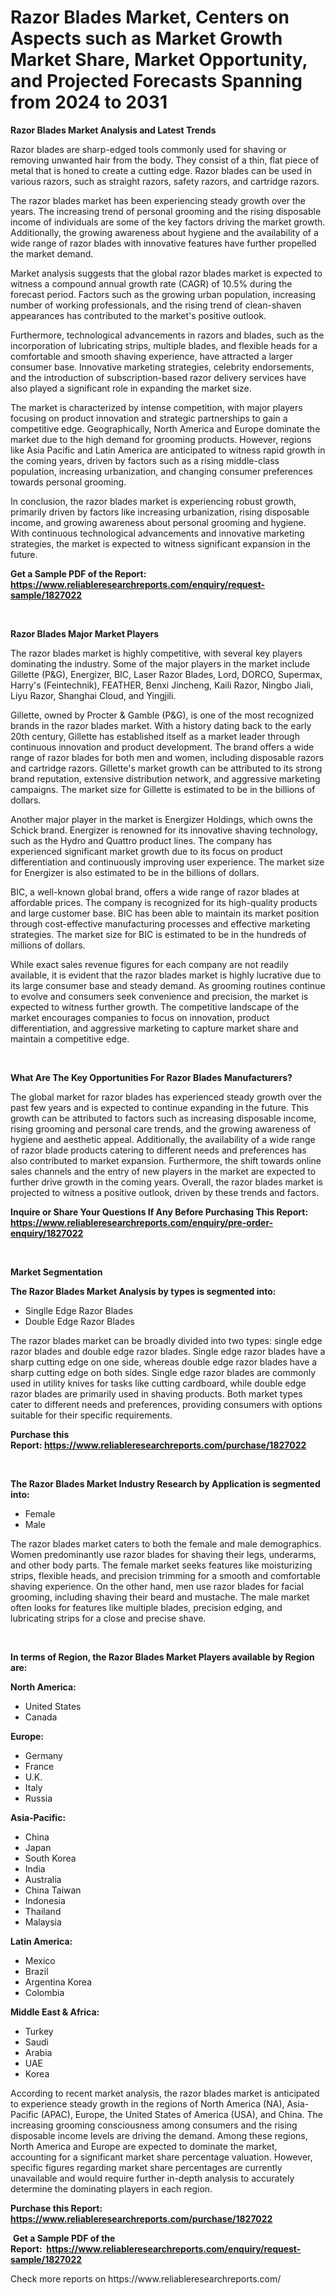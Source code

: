 <p><h1>Razor Blades Market, Centers on Aspects such as Market Growth Market Share, Market Opportunity, and Projected Forecasts Spanning from 2024 to 2031</h1></p><p><strong>Razor Blades Market Analysis and Latest Trends</strong></p>
<p><p>Razor blades are sharp-edged tools commonly used for shaving or removing unwanted hair from the body. They consist of a thin, flat piece of metal that is honed to create a cutting edge. Razor blades can be used in various razors, such as straight razors, safety razors, and cartridge razors.</p><p>The razor blades market has been experiencing steady growth over the years. The increasing trend of personal grooming and the rising disposable income of individuals are some of the key factors driving the market growth. Additionally, the growing awareness about hygiene and the availability of a wide range of razor blades with innovative features have further propelled the market demand.</p><p>Market analysis suggests that the global razor blades market is expected to witness a compound annual growth rate (CAGR) of 10.5% during the forecast period. Factors such as the growing urban population, increasing number of working professionals, and the rising trend of clean-shaven appearances has contributed to the market's positive outlook.</p><p>Furthermore, technological advancements in razors and blades, such as the incorporation of lubricating strips, multiple blades, and flexible heads for a comfortable and smooth shaving experience, have attracted a larger consumer base. Innovative marketing strategies, celebrity endorsements, and the introduction of subscription-based razor delivery services have also played a significant role in expanding the market size.</p><p>The market is characterized by intense competition, with major players focusing on product innovation and strategic partnerships to gain a competitive edge. Geographically, North America and Europe dominate the market due to the high demand for grooming products. However, regions like Asia Pacific and Latin America are anticipated to witness rapid growth in the coming years, driven by factors such as a rising middle-class population, increasing urbanization, and changing consumer preferences towards personal grooming.</p><p>In conclusion, the razor blades market is experiencing robust growth, primarily driven by factors like increasing urbanization, rising disposable income, and growing awareness about personal grooming and hygiene. With continuous technological advancements and innovative marketing strategies, the market is expected to witness significant expansion in the future.</p></p>
<p><strong>Get a Sample PDF of the Report:&nbsp; <a href="https://www.reliableresearchreports.com/enquiry/request-sample/1827022">https://www.reliableresearchreports.com/enquiry/request-sample/1827022</a></strong></p>
<p>&nbsp;</p>
<p><strong>Razor Blades Major Market Players</strong></p>
<p><p>The razor blades market is highly competitive, with several key players dominating the industry. Some of the major players in the market include Gillette (P&G), Energizer, BIC, Laser Razor Blades, Lord, DORCO, Supermax, Harry's (Feintechnik), FEATHER, Benxi Jincheng, Kaili Razor, Ningbo Jiali, Liyu Razor, Shanghai Cloud, and Yingjili. </p><p>Gillette, owned by Procter & Gamble (P&G), is one of the most recognized brands in the razor blades market. With a history dating back to the early 20th century, Gillette has established itself as a market leader through continuous innovation and product development. The brand offers a wide range of razor blades for both men and women, including disposable razors and cartridge razors. Gillette's market growth can be attributed to its strong brand reputation, extensive distribution network, and aggressive marketing campaigns. The market size for Gillette is estimated to be in the billions of dollars.</p><p>Another major player in the market is Energizer Holdings, which owns the Schick brand. Energizer is renowned for its innovative shaving technology, such as the Hydro and Quattro product lines. The company has experienced significant market growth due to its focus on product differentiation and continuously improving user experience. The market size for Energizer is also estimated to be in the billions of dollars.</p><p>BIC, a well-known global brand, offers a wide range of razor blades at affordable prices. The company is recognized for its high-quality products and large customer base. BIC has been able to maintain its market position through cost-effective manufacturing processes and effective marketing strategies. The market size for BIC is estimated to be in the hundreds of millions of dollars.</p><p>While exact sales revenue figures for each company are not readily available, it is evident that the razor blades market is highly lucrative due to its large consumer base and steady demand. As grooming routines continue to evolve and consumers seek convenience and precision, the market is expected to witness further growth. The competitive landscape of the market encourages companies to focus on innovation, product differentiation, and aggressive marketing to capture market share and maintain a competitive edge.</p></p>
<p>&nbsp;</p>
<p><strong>What Are The Key Opportunities For Razor Blades Manufacturers?</strong></p>
<p><p>The global market for razor blades has experienced steady growth over the past few years and is expected to continue expanding in the future. This growth can be attributed to factors such as increasing disposable income, rising grooming and personal care trends, and the growing awareness of hygiene and aesthetic appeal. Additionally, the availability of a wide range of razor blade products catering to different needs and preferences has also contributed to market expansion. Furthermore, the shift towards online sales channels and the entry of new players in the market are expected to further drive growth in the coming years. Overall, the razor blades market is projected to witness a positive outlook, driven by these trends and factors.</p></p>
<p><strong>Inquire or Share Your Questions If Any Before Purchasing This Report: <a href="https://www.reliableresearchreports.com/enquiry/pre-order-enquiry/1827022">https://www.reliableresearchreports.com/enquiry/pre-order-enquiry/1827022</a></strong></p>
<p>&nbsp;</p>
<p><strong>Market Segmentation</strong></p>
<p><strong>The Razor Blades Market Analysis by types is segmented into:</strong></p>
<p><ul><li>Singlle Edge Razor Blades</li><li>Double Edge Razor Blades</li></ul></p>
<p><p>The razor blades market can be broadly divided into two types: single edge razor blades and double edge razor blades. Single edge razor blades have a sharp cutting edge on one side, whereas double edge razor blades have a sharp cutting edge on both sides. Single edge razor blades are commonly used in utility knives for tasks like cutting cardboard, while double edge razor blades are primarily used in shaving products. Both market types cater to different needs and preferences, providing consumers with options suitable for their specific requirements.</p></p>
<p><strong>Purchase this Report:&nbsp;<a href="https://www.reliableresearchreports.com/purchase/1827022">https://www.reliableresearchreports.com/purchase/1827022</a></strong></p>
<p>&nbsp;</p>
<p><strong>The Razor Blades Market Industry Research by Application is segmented into:</strong></p>
<p><ul><li>Female</li><li>Male</li></ul></p>
<p><p>The razor blades market caters to both the female and male demographics. Women predominantly use razor blades for shaving their legs, underarms, and other body parts. The female market seeks features like moisturizing strips, flexible heads, and precision trimming for a smooth and comfortable shaving experience. On the other hand, men use razor blades for facial grooming, including shaving their beard and mustache. The male market often looks for features like multiple blades, precision edging, and lubricating strips for a close and precise shave.</p></p>
<p>&nbsp;</p>
<p><strong>In terms of Region, the Razor Blades Market Players available by Region are:</strong></p>
<p>
    <p> <strong> North America: </strong>
        <ul>
            <li>United States</li>
            <li>Canada</li>
        </ul>
        </p> 
    <p> <strong> Europe: </strong>
        <ul>
            <li>Germany</li>
            <li>France</li>
            <li>U.K.</li>
            <li>Italy</li>
            <li>Russia</li>
        </ul>
        </p> 
    <p> <strong> Asia-Pacific: </strong>
        <ul>
            <li>China</li>
            <li>Japan</li>
            <li>South Korea</li>
            <li>India</li>
            <li>Australia</li>
            <li>China Taiwan</li>
            <li>Indonesia</li>
            <li>Thailand</li>
            <li>Malaysia</li>
        </ul>
        </p> 
    <p> <strong> Latin America: </strong>
        <ul>
            <li>Mexico</li>
            <li>Brazil</li>
            <li>Argentina Korea</li>
            <li>Colombia</li>
        </ul>
        </p> 
    <p> <strong> Middle East & Africa: </strong>
        <ul>
            <li>Turkey</li>
            <li>Saudi</li>
            <li>Arabia</li>
            <li>UAE</li>
            <li>Korea</li>
        </ul>
    </p>
    </p>
<p><p>According to recent market analysis, the razor blades market is anticipated to experience steady growth in the regions of North America (NA), Asia-Pacific (APAC), Europe, the United States of America (USA), and China. The increasing grooming consciousness among consumers and the rising disposable income levels are driving the demand. Among these regions, North America and Europe are expected to dominate the market, accounting for a significant market share percentage valuation. However, specific figures regarding market share percentages are currently unavailable and would require further in-depth analysis to accurately determine the dominating players in each region.</p></p>
<p><strong>Purchase this Report: <a href="https://www.reliableresearchreports.com/purchase/1827022">https://www.reliableresearchreports.com/purchase/1827022</a></strong></p>
<p>&nbsp;<strong>Get a Sample PDF of the Report:&nbsp;&nbsp;<a href="https://www.reliableresearchreports.com/enquiry/request-sample/1827022">https://www.reliableresearchreports.com/enquiry/request-sample/1827022</a></strong></p>
<p><strong></strong></p>
<p>Check more reports on https://www.reliableresearchreports.com/</p>